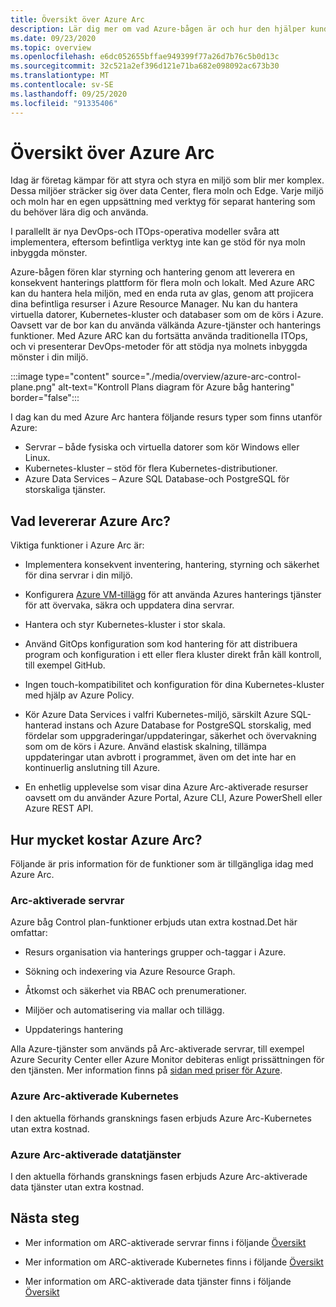 ```yaml
---
title: Översikt över Azure Arc
description: Lär dig mer om vad Azure-bågen är och hur den hjälper kunderna att aktivera hantering och styrning av sina hybrid resurser med andra Azure-tjänster och-funktioner.
ms.date: 09/23/2020
ms.topic: overview
ms.openlocfilehash: e6dc052655bffae949399f77a26d7b76c5b0d13c
ms.sourcegitcommit: 32c521a2ef396d121e71ba682e098092ac673b30
ms.translationtype: MT
ms.contentlocale: sv-SE
ms.lasthandoff: 09/25/2020
ms.locfileid: "91335406"
---
```

# <a name="azure-arc-overview"></a>Översikt över Azure Arc

Idag är företag kämpar för att styra och styra en miljö som blir mer komplex. Dessa miljöer sträcker sig över data Center, flera moln och Edge. Varje miljö och moln har en egen uppsättning med verktyg för separat hantering som du behöver lära dig och använda.

I parallellt är nya DevOps-och ITOps-operativa modeller svåra att implementera, eftersom befintliga verktyg inte kan ge stöd för nya moln inbyggda mönster.

Azure-bågen fören klar styrning och hantering genom att leverera en konsekvent hanterings plattform för flera moln och lokalt. Med Azure ARC kan du hantera hela miljön, med en enda ruta av glas, genom att projicera dina befintliga resurser i Azure Resource Manager. Nu kan du hantera virtuella datorer, Kubernetes-kluster och databaser som om de körs i Azure. Oavsett var de bor kan du använda välkända Azure-tjänster och hanterings funktioner. Med Azure ARC kan du fortsätta använda traditionella ITOps, och vi presenterar DevOps-metoder för att stödja nya molnets inbyggda mönster i din miljö.

:::image type="content" source="./media/overview/azure-arc-control-plane.png" alt-text="Kontroll Plans diagram för Azure båg hantering" border="false":::

I dag kan du med Azure Arc hantera följande resurs typer som finns utanför Azure:

* Servrar – både fysiska och virtuella datorer som kör Windows eller Linux.
* Kubernetes-kluster – stöd för flera Kubernetes-distributioner.
* Azure Data Services – Azure SQL Database-och PostgreSQL för storskaliga tjänster.

## <a name="what-does-azure-arc-deliver"></a>Vad levererar Azure Arc?

Viktiga funktioner i Azure Arc är:

* Implementera konsekvent inventering, hantering, styrning och säkerhet för dina servrar i din miljö.

* Konfigurera [Azure VM-tillägg](./servers/manage-vm-extensions.md) för att använda Azures hanterings tjänster för att övervaka, säkra och uppdatera dina servrar.

* Hantera och styr Kubernetes-kluster i stor skala.

* Använd GitOps konfiguration som kod hantering för att distribuera program och konfiguration i ett eller flera kluster direkt från käll kontroll, till exempel GitHub.

* Ingen touch-kompatibilitet och konfiguration för dina Kubernetes-kluster med hjälp av Azure Policy.

* Kör Azure Data Services i valfri Kubernetes-miljö, särskilt Azure SQL-hanterad instans och Azure Database for PostgreSQL storskalig, med fördelar som uppgraderingar/uppdateringar, säkerhet och övervakning som om de körs i Azure. Använd elastisk skalning, tillämpa uppdateringar utan avbrott i programmet, även om det inte har en kontinuerlig anslutning till Azure.

* En enhetlig upplevelse som visar dina Azure Arc-aktiverade resurser oavsett om du använder Azure Portal, Azure CLI, Azure PowerShell eller Azure REST API.

## <a name="how-much-does-azure-arc-cost"></a>Hur mycket kostar Azure Arc?

Följande är pris information för de funktioner som är tillgängliga idag med Azure Arc.

### <a name="arc-enabled-servers"></a>Arc-aktiverade servrar

Azure båg Control plan-funktioner erbjuds utan extra kostnad.Det här omfattar:

* Resurs organisation via hanterings grupper och-taggar i Azure.

* Sökning och indexering via Azure Resource Graph.

* Åtkomst och säkerhet via RBAC och prenumerationer.

* Miljöer och automatisering via mallar och tillägg.

* Uppdaterings hantering

Alla Azure-tjänster som används på Arc-aktiverade servrar, till exempel Azure Security Center eller Azure Monitor debiteras enligt prissättningen för den tjänsten. Mer information finns på [sidan med priser för Azure](https://azure.microsoft.com/pricing/).

### <a name="azure-arc-enabled-kubernetes"></a>Azure Arc-aktiverade Kubernetes

I den aktuella förhands gransknings fasen erbjuds Azure Arc-Kubernetes utan extra kostnad.

### <a name="azure-arc-enabled-data-services"></a>Azure Arc-aktiverade datatjänster

I den aktuella förhands gransknings fasen erbjuds Azure Arc-aktiverade data tjänster utan extra kostnad.

## <a name="next-steps"></a>Nästa steg

* Mer information om ARC-aktiverade servrar finns i följande [Översikt](./servers/overview.md)

* Mer information om ARC-aktiverade Kubernetes finns i följande [Översikt](./kubernetes/overview.md)

* Mer information om ARC-aktiverade data tjänster finns i följande [Översikt](https://azure.microsoft.com/services/azure-arc/hybrid-data-services/)
